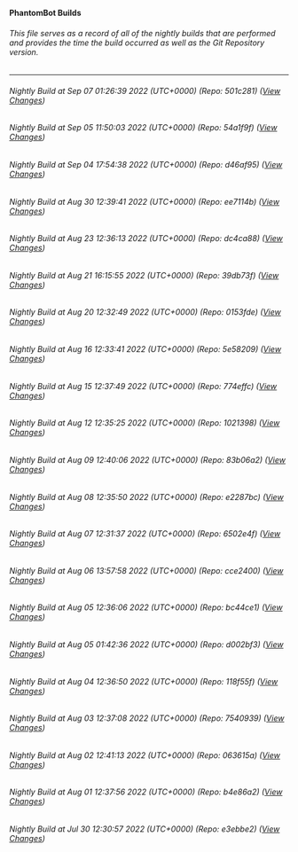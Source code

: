 **PhantomBot Builds**

###### This file serves as a record of all of the nightly builds that are performed and provides the time the build occurred as well as the Git Repository version.
-------------------------------------------------------------------------------------------------------------
###### Nightly Build at Sep 07 01:26:39 2022 (UTC+0000) (Repo: 501c281) ([View Changes](https://github.com/PhantomBot/PhantomBot/compare/54a1f9f...501c281))
###### Nightly Build at Sep 05 11:50:03 2022 (UTC+0000) (Repo: 54a1f9f) ([View Changes](https://github.com/PhantomBot/PhantomBot/compare/d46af95...54a1f9f))
###### Nightly Build at Sep 04 17:54:38 2022 (UTC+0000) (Repo: d46af95) ([View Changes](https://github.com/PhantomBot/PhantomBot/compare/ee7114b...d46af95))
###### Nightly Build at Aug 30 12:39:41 2022 (UTC+0000) (Repo: ee7114b) ([View Changes](https://github.com/PhantomBot/PhantomBot/compare/dc4ca88...ee7114b))
###### Nightly Build at Aug 23 12:36:13 2022 (UTC+0000) (Repo: dc4ca88) ([View Changes](https://github.com/PhantomBot/PhantomBot/compare/39db73f...dc4ca88))
###### Nightly Build at Aug 21 16:15:55 2022 (UTC+0000) (Repo: 39db73f) ([View Changes](https://github.com/PhantomBot/PhantomBot/compare/0153fde...39db73f))
###### Nightly Build at Aug 20 12:32:49 2022 (UTC+0000) (Repo: 0153fde) ([View Changes](https://github.com/PhantomBot/PhantomBot/compare/5e58209...0153fde))
###### Nightly Build at Aug 16 12:33:41 2022 (UTC+0000) (Repo: 5e58209) ([View Changes](https://github.com/PhantomBot/PhantomBot/compare/774effc...5e58209))
###### Nightly Build at Aug 15 12:37:49 2022 (UTC+0000) (Repo: 774effc) ([View Changes](https://github.com/PhantomBot/PhantomBot/compare/1021398...774effc))
###### Nightly Build at Aug 12 12:35:25 2022 (UTC+0000) (Repo: 1021398) ([View Changes](https://github.com/PhantomBot/PhantomBot/compare/83b06a2...1021398))
###### Nightly Build at Aug 09 12:40:06 2022 (UTC+0000) (Repo: 83b06a2) ([View Changes](https://github.com/PhantomBot/PhantomBot/compare/e2287bc...83b06a2))
###### Nightly Build at Aug 08 12:35:50 2022 (UTC+0000) (Repo: e2287bc) ([View Changes](https://github.com/PhantomBot/PhantomBot/compare/6502e4f...e2287bc))
###### Nightly Build at Aug 07 12:31:37 2022 (UTC+0000) (Repo: 6502e4f) ([View Changes](https://github.com/PhantomBot/PhantomBot/compare/cce2400...6502e4f))
###### Nightly Build at Aug 06 13:57:58 2022 (UTC+0000) (Repo: cce2400) ([View Changes](https://github.com/PhantomBot/PhantomBot/compare/bc44ce1...cce2400))
###### Nightly Build at Aug 05 12:36:06 2022 (UTC+0000) (Repo: bc44ce1) ([View Changes](https://github.com/PhantomBot/PhantomBot/compare/d002bf3...bc44ce1))
###### Nightly Build at Aug 05 01:42:36 2022 (UTC+0000) (Repo: d002bf3) ([View Changes](https://github.com/PhantomBot/PhantomBot/compare/118f55f...d002bf3))
###### Nightly Build at Aug 04 12:36:50 2022 (UTC+0000) (Repo: 118f55f) ([View Changes](https://github.com/PhantomBot/PhantomBot/compare/7540939...118f55f))
###### Nightly Build at Aug 03 12:37:08 2022 (UTC+0000) (Repo: 7540939) ([View Changes](https://github.com/PhantomBot/PhantomBot/compare/063615a...7540939))
###### Nightly Build at Aug 02 12:41:13 2022 (UTC+0000) (Repo: 063615a) ([View Changes](https://github.com/PhantomBot/PhantomBot/compare/b4e86a2...063615a))
###### Nightly Build at Aug 01 12:37:56 2022 (UTC+0000) (Repo: b4e86a2) ([View Changes](https://github.com/PhantomBot/PhantomBot/compare/e3ebbe2...b4e86a2))
###### Nightly Build at Jul 30 12:30:57 2022 (UTC+0000) (Repo: e3ebbe2) ([View Changes](https://github.com/PhantomBot/PhantomBot/compare/68b6781...e3ebbe2))
